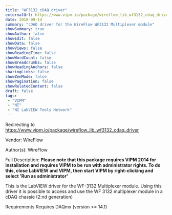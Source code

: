 ```yaml
---
title: "WF3132_cDAQ driver"
externalUrl: https://www.vipm.io/package/wireflow_lib_wf3132_cdaq_driver
date: 2018-09-14
summary: "cDAQ driver for the WireFlow WF3132 Multiplexer module"
showSummary: true
showAuthor: false
showEdit: false
showData: false
showViews: false
showReadingTime: false
showWordCount: false
showBreadcrumbs: false
showHeadingAnchors: false
sharingLinks: false
showZenMode: false
showPagination: false
showRelatedContent: false
draft: false
tags:
 - "VIPM"
 - "NI"
 - "NI LabVIEW Tools Network"
---
```


Redirecting to https://www.vipm.io/package/wireflow_lib_wf3132_cdaq_driver

Vendor: WireFlow

Author(s): WireFlow
 
Full Description:
**Please note that this package requires VIPM 2014 for installation and requires VIPM to be run with administrator rights. To do this, close LabVIEW and VIPM, then start VIPM by right-clicking and select 'Run as administrator'**

This is the LabVIEW driver for the WF-3132 Multiplexer module.
Using this driver it is possible to access and use the WF 3132 multiplexer module in a cDAQ chassie (2:nd generation)

Requirements
Requires DAQmx (version >= 14.1)